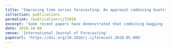 ```yaml
---
title: "Improving time series forecasting: An approach combining bootstrap aggregation, clusters and exponential smoothing"
collection: publications
permalink: /publication/ijf2018
excerpt: 'Some recent papers have demonstrated that combining bagging (bootstrap aggregating) with exponential smoothing methods can produce highly accurate forecasts and improve the forecast accuracy relative to traditional methods. We therefore propose a new approach that combines the bagging, exponential smoothing and clustering methods. The existing methods use bagging to generate and aggregate groups of forecasts in order to reduce the variance. However, none of them consider the effect of covariance among the group of forecasts, even though it could have a dramatic impact on the variance of the group, and therefore on the forecast accuracy. The proposed approach, referred to here as Bagged.Cluster.ETS, aims to reduce the covariance effect by using partitioning around medoids (PAM) to produce clusters of similar forecasts, then selecting several forecasts from each cluster to create a group with a reduced variance. This approach was tested on various different time series sets from the M3 and CIF 2016 competitions. The empirical results have shown a substantial reduction in the forecast error, considering sMAPE and MASE.'
date: 2018-10-08
venue: 'International Journal of Forecasting'
paperurl: 'https://doi.org/10.1016/j.ijforecast.2018.05.006'
---
```

